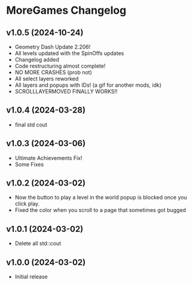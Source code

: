 # MoreGames Changelog

## v1.0.5 (2024-10-24)
- Geometry Dash Update 2.206!
- All levels updated with the SpinOffs updates
- Changelog added
- Code restructuring almost complete!
- NO MORE CRASHES (prob not)
- All select layers reworked
- All layers and popups with IDs! (a gif for another mods, idk)
- SCROLLLAYERMOVED FINALLY WORKS!!

## v1.0.4 (2024-03-28)
- final std cout

## v1.0.3 (2024-03-06)
- Ultimate Achievements Fix!
- Some Fixes

## v1.0.2 (2024-03-02)
- Now the button to play a level in the world popup is blocked once you click play.
- Fixed the color when you scroll to a page that sometimes got bugged

## v1.0.1 (2024-03-02)
- Delete all std::cout

## v1.0.0 (2024-03-02)
- Initial release